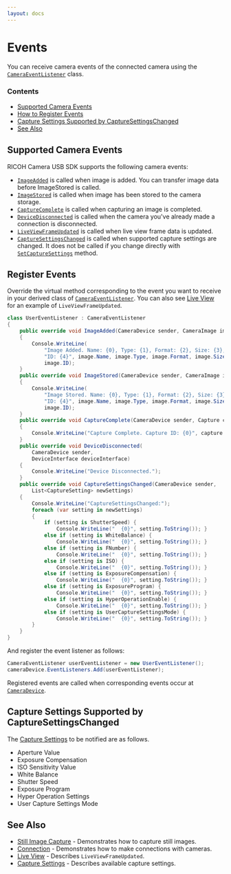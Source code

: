 ```yaml
---
layout: docs
---
```


# Events

You can receive camera events of the connected camera using the [`CameraEventListener`][CameraEventListener] class.


### Contents

* [Supported Camera Events](#supported-camera-events)
* [How to Register Events](#register-events)
* [Capture Settings Supported by CaptureSettingsChanged](#capture-settings-supported-by-capturesettingschanged)
* [See Also](#see-also)

## Supported Camera Events

RICOH Camera USB SDK supports the following camera events:

* [`ImageAdded`](../../api_reference/html/M_Ricoh_CameraController_CameraEventListener_ImageAdded.htm) is called when image is added. You can transfer image data before ImageStored is called.
* [`ImageStored`](../../api_reference/html/M_Ricoh_CameraController_CameraEventListener_ImageStored.htm) is called when image has been stored to the camera storage.
* [`CaptureComplete`](../../api_reference/html/M_Ricoh_CameraController_CameraEventListener_CaptureComplete.htm) is called when capturing an image is completed.
* [`DeviceDisconnected`](../../api_reference/html/M_Ricoh_CameraController_CameraEventListener_DeviceDisconnected.htm) is called when the camera you've already made a connection is disconnected.
* [`LiveViewFrameUpdated`](../../api_reference/html/M_Ricoh_CameraController_CameraEventListener_LiveViewFrameUpdated.htm) is called when live view frame data is updated.
* [`CaptureSettingsChanged`](../../api_reference/html/M_Ricoh_CameraController_CameraEventListener_CaptureSettingsChanged.htm) is called when supported capture settings are changed.
 It does not be called if you change directly with [`SetCaptureSettings`](../../api_reference/html/M_Ricoh_CameraController_CameraDevice_SetCaptureSettings.htm) method.

## Register Events

Override the virtual method corresponding to the event you want to receive in your derived class of [`CameraEventListener`][CameraEventListener]. You can also see [Live View](live-view.md) for an example of `LiveViewFrameUpdated`.

```csharp
class UserEventListener : CameraEventListener
{
    public override void ImageAdded(CameraDevice sender, CameraImage image)
    {
        Console.WriteLine(
            "Image Added. Name: {0}, Type: {1}, Format: {2}, Size: {3}, " +
            "ID: {4}", image.Name, image.Type, image.Format, image.Size,
            image.ID);
    }
    public override void ImageStored(CameraDevice sender, CameraImage image)
    {
        Console.WriteLine(
            "Image Stored. Name: {0}, Type: {1}, Format: {2}, Size: {3}, " +
            "ID: {4}", image.Name, image.Type, image.Format, image.Size,
            image.ID);
    }
    public override void CaptureComplete(CameraDevice sender, Capture capture)
    {
        Console.WriteLine("Capture Complete. Capture ID: {0}", capture.ID);
    }
    public override void DeviceDisconnected(
        CameraDevice sender,
        DeviceInterface deviceInterface)
    {
        Console.WriteLine("Device Disconnected.");
    }
    public override void CaptureSettingsChanged(CameraDevice sender,
        List<CaptureSetting> newSettings)
    {
        Console.WriteLine("CaptureSettingsChanged:");
        foreach (var setting in newSettings)
        {
            if (setting is ShutterSpeed) {
                Console.WriteLine("  {0}", setting.ToString()); }
            else if (setting is WhiteBalance) {
                Console.WriteLine("  {0}", setting.ToString()); }
            else if (setting is FNumber) {
                Console.WriteLine("  {0}", setting.ToString()); }
            else if (setting is ISO) { 
                Console.WriteLine("  {0}", setting.ToString()); }
            else if (setting is ExposureCompensation) { 
                Console.WriteLine("  {0}", setting.ToString()); }
            else if (setting is ExposureProgram) { 
                Console.WriteLine("  {0}", setting.ToString()); }
            else if (setting is HyperOperationEnable) { 
                Console.WriteLine("  {0}", setting.ToString()); }
            else if (setting is UserCaptureSettingsMode) { 
                Console.WriteLine("  {0}", setting.ToString()); }
        }
    }
}
```

And register the event listener as follows:

```csharp
CameraEventListener userEventListener = new UserEventListener();
cameraDevice.EventListeners.Add(userEventListener);
```
Registered events are called when corresponding events occur at [`CameraDevice`](../../api_reference/html/T_Ricoh_CameraController_CameraDevice.htm).

## Capture Settings Supported by CaptureSettingsChanged

The [Capture Settings](capture-settings.md) to be notified are as follows.

* Aperture Value
* Exposure Compensation
* ISO Sensitivity Value
* White Balance
* Shutter Speed
* Exposure Program
* Hyper Operation Settings
* User Capture Settings Mode

## See Also

* [Still Image Capture](capture.md) - Demonstrates how to capture still images.
* [Connection](connection.md) - Demonstrates how to make connections with cameras.
* [Live View](live-view.md) - Describes `LiveViewFrameUpdated`.
* [Capture Settings](capture-settings.md) - Describes available capture settings.

[CameraEventListener]: ../../api_reference/html/T_Ricoh_CameraController_CameraEventListener.htm
